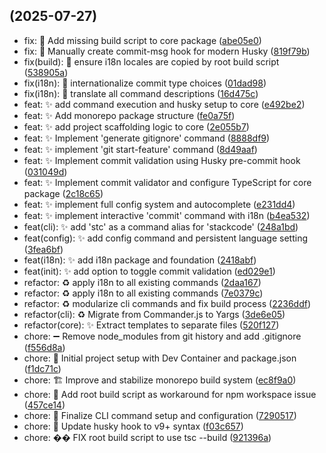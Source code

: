##  (2025-07-27)

* fix: 🐛 Add missing build script to core package ([abe05e0](https://github.com/YagoBorba/StackCode/commit/abe05e0))
* fix: 🔨 Manually create commit-msg hook for modern Husky ([819f79b](https://github.com/YagoBorba/StackCode/commit/819f79b))
* fix(build): 🐛 ensure i18n locales are copied by root build script ([538905a](https://github.com/YagoBorba/StackCode/commit/538905a))
* fix(i18n): 🐛 internationalize commit type choices ([01dad98](https://github.com/YagoBorba/StackCode/commit/01dad98))
* fix(i18n): 🐛 translate all command descriptions ([16d475c](https://github.com/YagoBorba/StackCode/commit/16d475c))
* feat: ✨ add command execution and husky setup to core ([e492be2](https://github.com/YagoBorba/StackCode/commit/e492be2))
* feat: ✨ Add monorepo package structure ([fe0a75f](https://github.com/YagoBorba/StackCode/commit/fe0a75f))
* feat: ✨ add project scaffolding logic to core ([2e055b7](https://github.com/YagoBorba/StackCode/commit/2e055b7))
* feat: ✨ Implement 'generate gitignore' command ([8888df9](https://github.com/YagoBorba/StackCode/commit/8888df9))
* feat: ✨ implement 'git start-feature' command ([8d49aaf](https://github.com/YagoBorba/StackCode/commit/8d49aaf))
* feat: ✨ Implement commit validation using Husky pre-commit hook ([031049d](https://github.com/YagoBorba/StackCode/commit/031049d))
* feat: ✨ Implement commit validator and configure TypeScript for core package ([2c18c65](https://github.com/YagoBorba/StackCode/commit/2c18c65))
* feat: ✨ implement full config system and autocomplete ([e231dd4](https://github.com/YagoBorba/StackCode/commit/e231dd4))
* feat: ✨ implement interactive 'commit' command with i18n ([b4ea532](https://github.com/YagoBorba/StackCode/commit/b4ea532))
* feat(cli): ✨ add 'stc' as a command alias for 'stackcode' ([248a1bd](https://github.com/YagoBorba/StackCode/commit/248a1bd))
* feat(config): ✨ add config command and persistent language setting ([3fea6bf](https://github.com/YagoBorba/StackCode/commit/3fea6bf))
* feat(i18n): ✨ add i18n package and foundation ([2418abf](https://github.com/YagoBorba/StackCode/commit/2418abf))
* feat(init): ✨ add option to toggle commit validation ([ed029e1](https://github.com/YagoBorba/StackCode/commit/ed029e1))
* refactor: ♻️ apply i18n to all existing commands ([2daa167](https://github.com/YagoBorba/StackCode/commit/2daa167))
* refactor: ♻️ apply i18n to all existing commands ([7e0379c](https://github.com/YagoBorba/StackCode/commit/7e0379c))
* refactor: ♻️ modularize cli commands and fix build process ([2236ddf](https://github.com/YagoBorba/StackCode/commit/2236ddf))
* refactor(cli): ♻️ Migrate from Commander.js to Yargs ([3de6e05](https://github.com/YagoBorba/StackCode/commit/3de6e05))
* refactor(core): ✨ Extract templates to separate files ([520f127](https://github.com/YagoBorba/StackCode/commit/520f127))
* chore: ➖ Remove node_modules from git history and add .gitignore ([f556d8a](https://github.com/YagoBorba/StackCode/commit/f556d8a))
* chore: 🎉 Initial project setup with Dev Container and package.json ([f1dc71c](https://github.com/YagoBorba/StackCode/commit/f1dc71c))
* chore: 🏗️ Improve and stabilize monorepo build system ([ec8f9a0](https://github.com/YagoBorba/StackCode/commit/ec8f9a0))
* chore: 🔧 Add root build script as workaround for npm workspace issue ([457ce14](https://github.com/YagoBorba/StackCode/commit/457ce14))
* chore: 🔧 Finalize CLI command setup and configuration ([7290517](https://github.com/YagoBorba/StackCode/commit/7290517))
* chore: 🔧 Update husky hook to v9+ syntax ([f03c657](https://github.com/YagoBorba/StackCode/commit/f03c657))
* chore: �� FIX root build script to use tsc --build ([921396a](https://github.com/YagoBorba/StackCode/commit/921396a))



